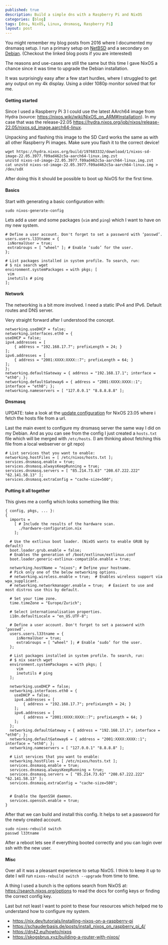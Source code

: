 ```yaml
---
published: true
description: Build a simple dns with a Raspberry Pi and NixOS
categories: [blog]
tags: [dns, NixOS, Linux, dnsmasq, Raspberry Pi]
layout: post
---
```


You might remember my blog posts from 2016 where I documented my dnsmasq setup.
I run a primary setup on [NetBSD](/blog/2016/07/10/Build-a-dns-server-on-NetBSD/) and a secondary on [Debian](/blog/2016/08/13/Build-a-dns-server-on-Debian/).
(Checkout the linked blog posts if you are interested)

The reasons and use-cases are still the same but this time I gave NixOS a chance since
it was time to upgrade the Debian installation.


It was surprisingly easy after a few start hurdles, where I struggled to get any output on my 4k display.
Using a older 1080p monitor solved that for me.


#### Getting started

Since I used a Raspberry Pi 3 I could use the latest AArch64 image from Hydra (source: <https://nixos.wiki/wiki/NixOS_on_ARM#Installation>).
In my case that was the release-22.05 <https://hydra.nixos.org/job/nixos/release-22.05/nixos.sd_image.aarch64-linux>.

Unpacking and flashing this image to the SD Card works the same as with all other Raspberry Pi images.
Make sure you flash it to the correct device!
```
wget https://hydra.nixos.org/build/197683332/download/1/nixos-sd-image-22.05.3977.f09ad462c5a-aarch64-linux.img.zst
unzstd nixos-sd-image-22.05.3977.f09ad462c5a-aarch64-linux.img.zst
cat unzstd nixos-sd-image-22.05.3977.f09ad462c5a-aarch64-linux.img > /dev/sdX
```

After doing this it should be possible to boot up NixOS for the first time.

#### Basics

Start with generating a basic configuration with:

```
sudo nixos-generate-config
```

Lets add a user and some packages (`vim` and `ping`) which I want to have on my new system.

```
# Define a user account. Don't forget to set a password with ‘passwd’.
users.users.l33tname = {
 isNormalUser = true;
 extraGroups = [ "wheel" ]; # Enable ‘sudo’ for the user.
};

# List packages installed in system profile. To search, run:
# $ nix search wget
environment.systemPackages = with pkgs; [
 vim
 inetutils # ping
];
```


#### Network

The networking is a bit more involved.
I need a static IPv4 and IPv6.
Default routes and DNS server.

Very straight forward after I understood the concept.

```
networking.useDHCP = false;
networking.interfaces.eth0 = {
useDHCP = false;
ipv4.addresses = [
    { address = "192.168.17.7"; prefixLength = 24; }
];
ipv6.addresses = [
    { address = "2001:XXXX:XXXX::7"; prefixLength = 64; }
];
};
networking.defaultGateway = { address = "192.168.17.1"; interface = "eth0"; };
networking.defaultGateway6 = { address = "2001:XXXX:XXXX::1"; interface = "eth0"; };
networking.nameservers = [ "127.0.0.1" "8.8.8.8.8" ];
```

#### Dnsmasq

UPDATE: take a look at the [update configuration](/blog/2023/06/18/dnsmasq-on-NixOS-2305/)
for NixOS 23.05 where i fetch the hosts file from a url.

Last the main event to configure my dnsmasq server the same way I did on my Debian.
And as you can see from the config I just created a `hosts.txt`
file which will be merged with `/etc/hosts`.
(I am thinking about fetching this file from a local webserver or git repo)

```
# List services that you want to enable:
networking.hostFiles = [ /etc/nixos/hosts.txt ];
services.dnsmasq.enable = true;
services.dnsmasq.alwaysKeepRunning = true;
services.dnsmasq.servers = [ "85.214.73.63" "208.67.222.222" "62.141.58.13" ];
services.dnsmasq.extraConfig = "cache-size=500";
```


#### Putting it all together

This gives me a config which looks something like this:

```
{ config, pkgs, ... }:
{
  imports =
    [ # Include the results of the hardware scan.
      ./hardware-configuration.nix
    ];

  # Use the extlinux boot loader. (NixOS wants to enable GRUB by default)
  boot.loader.grub.enable = false;
  # Enables the generation of /boot/extlinux/extlinux.conf
  boot.loader.generic-extlinux-compatible.enable = true;

  networking.hostName = "nixos"; # Define your hostname.
  # Pick only one of the below networking options.
  # networking.wireless.enable = true;  # Enables wireless support via wpa_supplicant.
  # networking.networkmanager.enable = true;  # Easiest to use and most distros use this by default.

  # Set your time zone.
  time.timeZone = "Europe/Zurich";

  # Select internationalisation properties.
  i18n.defaultLocale = "en_US.UTF-8";

  # Define a user account. Don't forget to set a password with ‘passwd’.
  users.users.l33tname = {
     isNormalUser = true;
     extraGroups = [ "wheel" ]; # Enable ‘sudo’ for the user.
  };

  # List packages installed in system profile. To search, run:
  # $ nix search wget
  environment.systemPackages = with pkgs; [
     vim
     inetutils # ping
  ];

  networking.useDHCP = false;
  networking.interfaces.eth0 = {
    useDHCP = false;
    ipv4.addresses = [
        { address = "192.168.17.7"; prefixLength = 24; }
    ];
    ipv6.addresses = [
        { address = "2001:XXXX:XXXX::7"; prefixLength = 64; }
    ];
  };
  networking.defaultGateway = { address = "192.168.17.1"; interface = "eth0"; };
  networking.defaultGateway6 = { address = "2001:XXXX:XXXX::1"; interface = "eth0"; };
  networking.nameservers = [ "127.0.0.1" "8.8.8.8" ];

  # List services that you want to enable:
  networking.hostFiles = [ /etc/nixos/hosts.txt ];
  services.dnsmasq.enable = true;
  services.dnsmasq.alwaysKeepRunning = true;
  services.dnsmasq.servers = [ "85.214.73.63" "208.67.222.222" "62.141.58.13" ];
  services.dnsmasq.extraConfig = "cache-size=500";


  # Enable the OpenSSH daemon.
  services.openssh.enable = true;
}
```

After that we can build and install this config.
It helps to set a password for the newly created account.

```
sudo nixos-rebuild switch
passwd l33tname
```

After a reboot lets see if everything booted correctly and
you can login over ssh with the new user.

#### Misc

Over all it was a pleasant experience to setup NixOS.
I think to keep it up to date I will run `nixos-rebuild switch --upgrade` from time to time.

A thing I used a bunch is the options search from NixOS at:
<https://search.nixos.org/options> to read the docs for config keys or
finding the correct config key.

Last but not least I want to point to these four resources which helped me to understand how to configure my system.

- <https://nix.dev/tutorials/installing-nixos-on-a-raspberry-pi>
- <https://schauderbasis.de/posts/install_nixos_on_raspberry_pi_4/>
- <https://dn42.eu/howto/nixos>
- <https://skogsbrus.xyz/building-a-router-with-nixos/>

